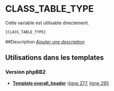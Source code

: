 # CLASS_TABLE_TYPE


Cette variable est utilisable directement.

```html
{CLASS_TABLE_TYPE}
```

##Description
[*Ajouter une description*](https://fa-tvars.appspot.com/var/CLASS_TABLE_TYPE)

## Utilisations dans les templates

### Version phpBB2

* __[Template overall_header](../tpl/var/subsilver/overall_header.md#readme) :__[ligne 277](../tpl/src/subsilver/overall_header.tpl#L277), [ligne 295](../tpl/src/subsilver/overall_header.tpl#L295)